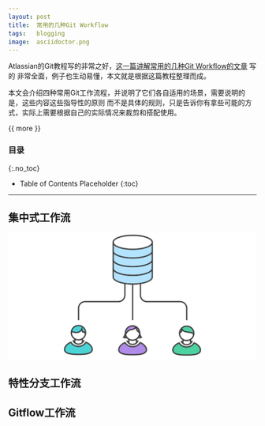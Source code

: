```yaml
---
layout: post
title:  常用的几种Git Workflow
tags:   blogging
image:  asciidoctor.png
---
```


Atlassian的Git教程写的非常之好，[这一篇讲解常用的几种Git Workflow的文章](https://www.atlassian.com/git/tutorials/comparing-workflows) 写的
非常全面，例子也生动易懂，本文就是根据这篇教程整理而成。

本文会介绍四种常用Git工作流程，并说明了它们各自适用的场景，需要说明的是，这些内容这些指导性的原则
而不是具体的规则，只是告诉你有拿些可能的方式，实际上需要根据自己的实际情况来裁剪和搭配使用。

{{ more }}

### 目录
{:.no_toc}

* Table of Contents Placeholder
{:toc}

-----

## 集中式工作流

![查看注释的窗口](/img/posts/git-workflow-01.svg)

## 特性分支工作流


## Gitflow工作流
